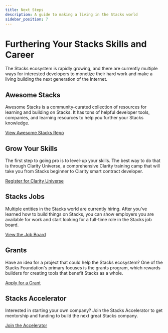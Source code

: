 ```yaml
---
title: Next Steps
description: A guide to making a living in the Stacks world
sidebar_position: 7
---
```

# Furthering Your Stacks Skills and Career
The Stacks ecosystem is rapidly growing, and there are currently multiple ways for interested developers to monetize their hard work and make a living building the next generation of the Internet.

## Awesome Stacks
Awesome Stacks is a community-curated collection of resources for learning and building on Stacks. It has tons of helpful developer tools, companies, and learning resources to help you further your Stacks knowledge.

[View Awesome Stacks Repo](https://github.com/friedger/awesome-stacks-chain)

## Grow Your Skills
The first step to going pro is to level-up your skills. The best way to do that is through Clarity Universe, a comprehensive Clarity training camp that will take you from Stacks beginner to Clarity smart contract developer.

[Register for Clarity Universe](https://clarity-lang.org/universe)

## Stacks Jobs
Multiple entities in the Stacks world are currently hiring. After you've learned how to build things on Stacks, you can show employers you are available for work and start looking for a full-time role in the Stacks job board.

[View the Job Board](https://stacks.co/jobs)

## Grants
Have an idea for a project that could help the Stacks ecosystem? One of the Stacks Foundation's primary focuses is the grants program, which rewards builders for creating tools that benefit Stacks as a whole.

[Apply for a Grant](https://stacks.org/grants)

## Stacks Accelerator
Interested in starting your own company? Join the Stacks Accelerator to get mentorship and funding to build the next great Stacks company.

[Join the Accelerator](https://stacks.ac)
